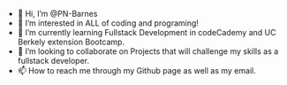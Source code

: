 - 👋 Hi, I’m @PN-Barnes
- 👀 I’m interested in ALL of coding and programing!
- 🌱 I’m currently learning Fullstack Development in codeCademy and UC Berkely extension Bootcamp.
- 💞️ I’m looking to collaborate on Projects that will challenge my skills as a fullstack developer.
- 📫 How to reach me through my Github page as well as my email.

<!---
PN-Barnes/PN-Barnes is a ✨ special ✨ repository because its `README.md` (this file) appears on your GitHub profile.
You can click the Preview link to take a look at your changes.
--->
